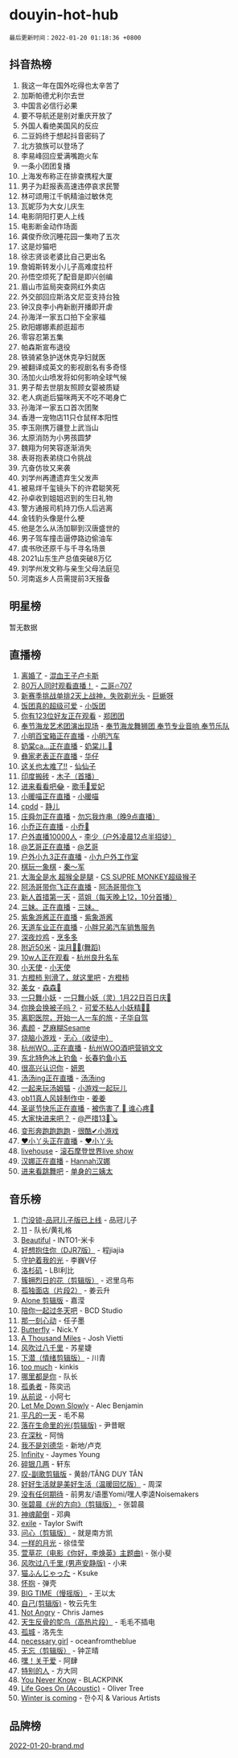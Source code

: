 # douyin-hot-hub

`最后更新时间：2022-01-20 01:18:36 +0800`

## 抖音热榜

1. 我这一年在国外吃得也太辛苦了
1. 加斯帕德尤利尔去世
1. 中国言必信行必果
1. 要不导航还是别对重庆开放了
1. 外国人看绝美国风的反应
1. 二豆妈终于想起抖音密码了
1. 北方狼族可以登场了
1. 李易峰回应爱满嘴跑火车
1. 一条小团团复播
1. 上海发布称正在排查携程大厦
1. 男子为赶报表高速违停哀求民警
1. 林可颂用江千帆精油过敏休克
1. 瓦妮莎为大女儿庆生
1. 电影阴阳打更人上线
1. 电影断金动作场面
1. 龚俊乔欣沉睡花园一集吻了五次
1. 这是炒猫吧
1. 徐志贤谈老婆比自己更出名
1. 詹姆斯转发小儿子高难度拉杆
1. 孙悟空烦死了配音是即兴创编
1. 眉山市监局突查网红外卖店
1. 外交部回应斯洛文尼亚支持台独
1. 钟汉良李小冉新剧开播即开虐
1. 孙海洋一家五口拍下全家福
1. 欧阳娜娜素颜逛超市
1. 零容忍第五集
1. 帕森斯宣布退役
1. 铁骑紧急护送休克孕妇就医
1. 被翻译成英文的影视剧名有多奇怪
1. 汤加火山喷发将如何影响全球气候
1. 男子帮去世朋友照顾女婴被质疑
1. 老人病逝后猫咪两天不吃不喝身亡
1. 孙海洋一家五口首次团聚
1. 香港一宠物店11只仓鼠样本阳性
1. 李玉刚携万疆登上武当山
1. 太原消防为小男孩圆梦
1. 魏翔为何笑容逐渐消失
1. 表哥抱表弟绕口令挑战
1. 亢奋仿妆又来袭
1. 刘学州再遭遗弃生父发声
1. 被易烊千玺镜头下的许君聪笑死
1. 孙卓收到姐姐迟到的生日礼物
1. 警方通报司机持刀伤人后逃离
1. 金钱豹头像是什么梗
1. 他是怎么从汤加聊到汉唐盛世的
1. 男子驾车撞击逼停路边偷油车
1. 虞书欣还原千与千寻名场景
1. 2021山东生产总值突破8万亿
1. 刘学州发文称与亲生父母法庭见
1. 河南返乡人员需提前3天报备

## 明星榜

暂无数据

## 直播榜

1. [离婚了](https://webcast.amemv.com/webcast/reflow/7054918079546788647) - [混血王子卢卡斯](https://www.iesdouyin.com/share/user/3513656416941560?sec_uid=MS4wLjABAAAAT7vnCpWH00HLQ4uS1s_cCkVsm5nK-NT16v18gvSKa4Zy6_OuafOCD9LhqwhYGwQb)
1. [80万人同时观看直播！](https://webcast.amemv.com/webcast/reflow/7054957313640844046) - [二哥🔥707](https://www.iesdouyin.com/share/user/4292144274604251?sec_uid=MS4wLjABAAAAR2ooH93F5iQGSX7PaJvDsuZK9WqfPDe7mzs7jjurTlGUbVtqmoso_Oizh0wrZsX6)
1. [新赛季挑战单排2天上战神，失败剃光头](https://webcast.amemv.com/webcast/reflow/7054939581558164232) - [巨蜥呀](https://www.iesdouyin.com/share/user/96455569986?sec_uid=MS4wLjABAAAA0hwyWobGCSk_5wjTpaJO95-ieGAGYLREk9AtJETq3TM)
1. [饭团真的超级可爱](https://webcast.amemv.com/webcast/reflow/7054915675982924578) - [小饭团](https://www.iesdouyin.com/share/user/2560094738844493?sec_uid=MS4wLjABAAAArBBHt-nAoNOgZBWSkdSGIrayeHdAsRviojL5KuU1_KhznHQajEeAOPC2ShRZCuOo)
1. [你有123位好友正在观看](https://webcast.amemv.com/webcast/reflow/7054933478710414087) - [郑团团](https://www.iesdouyin.com/share/user/4234924444354680?sec_uid=MS4wLjABAAAA21ziUyWwzeaSn3KyaMesLnEgyWCJ9Cp_aXN-pozHRDRfPtEUqpxWwb-wFfdjHLoM)
1. [奉节海龙艺术团演出现场](https://webcast.amemv.com/webcast/reflow/7054954544698428197) - [奉节海龙舞狮团 奉节专业音响 奉节乐队](https://www.iesdouyin.com/share/user/67399190490?sec_uid=MS4wLjABAAAAPfJbkjlcZICdeXcMW8LKQ9NvyHO4RUWtLPNL_3ed210)
1. [小明百宝箱正在直播](https://webcast.amemv.com/webcast/reflow/7054962522524224267) - [小明汽车](https://www.iesdouyin.com/share/user/1116740165575655?sec_uid=MS4wLjABAAAAhHH-c_lPkEXxdJo3MwMC9ucFNY3kRFgA5085hQeJJozQvpmV3RDHYzrC0wlQwhB9)
1. [奶棠ca...正在直播](https://webcast.amemv.com/webcast/reflow/7054914546347756302) - [奶棠儿.💨](https://www.iesdouyin.com/share/user/78664612464?sec_uid=MS4wLjABAAAAEgFx--WXBUuaPtzCeO_PqAR4w3RmYrJIxeo3-54I21E)
1. [彝家老表正在直播](https://webcast.amemv.com/webcast/reflow/7054957134567508747) - [华仔](https://www.iesdouyin.com/share/user/105495012913?sec_uid=MS4wLjABAAAAsozJfgyCgvvpk-nhlaXmJs8avz1mQgp0BltxXuQpE7g)
1. [这关也太难了!!](https://webcast.amemv.com/webcast/reflow/7054733103642413861) - [仙仙子](https://www.iesdouyin.com/share/user/3896314262462588?sec_uid=MS4wLjABAAAAibncKjrKkzYnGKnN-RURGGhzsPZLZylPSfU2-CXfRRt5LSPuhY0t4ViuCBPDB6xl)
1. [印度搬砖](https://webcast.amemv.com/webcast/reflow/7054963857466411816) - [木子（首播）](https://www.iesdouyin.com/share/user/9247667004991?sec_uid=MS4wLjABAAAA_Ej-D8QRK6dB__mc7if74K7MMwMdJddZyrO-f0PPEbs)
1. [进来看看吧😂](https://webcast.amemv.com/webcast/reflow/7054947689376516864) - [歌手🎤爱妃](https://www.iesdouyin.com/share/user/1293486473090923?sec_uid=MS4wLjABAAAAVVuLugmwRwfCKvMQ3uYHwq9rXkEboVN-M0pNMnuOze7iBO7yu3n4P70bXWCufpZ9)
1. [小暖喵正在直播](https://webcast.amemv.com/webcast/reflow/7054955779589196579) - [小暖喵](https://www.iesdouyin.com/share/user/63608493368?sec_uid=MS4wLjABAAAA_ue22fRBFEF9CntVkGeGrP-T2gkk8cYMFckXKsxECfc)
1. [cpdd](https://webcast.amemv.com/webcast/reflow/7054909331036293892) - [静儿](https://www.iesdouyin.com/share/user/62422821099?sec_uid=MS4wLjABAAAAkvKvEOXDy9TW4lkAxqLoILIB1P__uQCOOxV7tkTH6Z0)
1. [庄舜勿正在直播](https://webcast.amemv.com/webcast/reflow/7054902746201885444) - [勿忘我炸串（晚9点直播）](https://www.iesdouyin.com/share/user/78805879053?sec_uid=MS4wLjABAAAAo7Z--Ihk97EU2HaxO5P-BYJt3cRFsxkWm2sDPGtpa2Q)
1. [小乔正在直播](https://webcast.amemv.com/webcast/reflow/7054957131430153001) - [小乔🐨](https://www.iesdouyin.com/share/user/57800055531?sec_uid=MS4wLjABAAAASfsd_24OmlcW3fPtaZ3kAfV6HffxjULKjhOuETvicdQ)
1. [户外直播10000人](https://webcast.amemv.com/webcast/reflow/7054957335982443278) - [李少（户外凌晨12点半招徒）](https://www.iesdouyin.com/share/user/60331918890?sec_uid=MS4wLjABAAAAurZQNBM3potGWb4WPivVFvb9GUXvBDgZQfiyfUNGBU8)
1. [@艺哥正在直播](https://webcast.amemv.com/webcast/reflow/7054922468145859332) - [@艺哥](https://www.iesdouyin.com/share/user/2217051778198286?sec_uid=MS4wLjABAAAAVQWAMaRnZYBYE5FrXD0KaNBG3ZWCqaoeLdKOl1aVJZ5XuRdJo9duKzTGip9LawCC)
1. [户外小九3正在直播](https://webcast.amemv.com/webcast/reflow/7054962281194425099) - [小九户外工作室](https://www.iesdouyin.com/share/user/3056276607603235?sec_uid=MS4wLjABAAAAGaP2zZi4UUK8mLpWS9K91-FkA1N6HO9j72uEeXQyBjNEkNhnxtjfiuaIbUzMJpkE)
1. [棋玩一象棋](https://webcast.amemv.com/webcast/reflow/7054502821676206855) - [秦～军](https://www.iesdouyin.com/share/user/95477754603?sec_uid=MS4wLjABAAAAd9_4Y01BqpZXLuR2rOvcZ-i5Ek7in1zf4QhdXFGdwW8)
1. [大海全是水 超猴全是腿](https://webcast.amemv.com/webcast/reflow/7054962107393084198) - [CS SUPRE MONKEY超级猴子](https://www.iesdouyin.com/share/user/4428480823439740?sec_uid=MS4wLjABAAAA9h8q2cs0MK__0or_MQ5P02ku3eDI7t_kDL5UGPoyojkonsOBpmjseh_rTIvKhYn4)
1. [阿汤哥带你飞正在直播](https://webcast.amemv.com/webcast/reflow/7054945434141477670) - [阿汤哥带你飞](https://www.iesdouyin.com/share/user/88817010536?sec_uid=MS4wLjABAAAAA67-YZ0jXfgO4IlJRdkyW4AHaQsC5Fy8wBWH8aUWbOk)
1. [新人首措第一天](https://webcast.amemv.com/webcast/reflow/7054949599911496451) - [蓝姐（每天晚上12，10分首播）](https://www.iesdouyin.com/share/user/1591713202451646?sec_uid=MS4wLjABAAAA1NdLfbhJszP86_cQUQOtbWWKFjJxzzRU-YbBPP991uqpbSv-d3iN_Rr6I1gV1lji)
1. [三妹。正在直播](https://webcast.amemv.com/webcast/reflow/7054961928703118113) - [三妹。](https://www.iesdouyin.com/share/user/96256509346?sec_uid=MS4wLjABAAAAkE4xHgdz0HTPxbuBVax7ELTeHKjXyb9NZJPrX86Dvjo)
1. [紫象游酱正在直播](https://webcast.amemv.com/webcast/reflow/7054761366846327593) - [紫象游酱](https://www.iesdouyin.com/share/user/3390500916691384?sec_uid=MS4wLjABAAAA2xzYaiLf8-GO1uNlt8xqQ3Saopg1SBvFktjYw_d2EtAQpeSzklML9iV_WPUOCNS8)
1. [天道车业正在直播](https://webcast.amemv.com/webcast/reflow/7054962734387284774) - [小胖兄弟汽车销售服务](https://www.iesdouyin.com/share/user/839650196864252?sec_uid=MS4wLjABAAAA8oX6bqdwfM82YSg7CnNuar2fYOcgNE55aHA_xEwPisk)
1. [深夜炒鸡](https://webcast.amemv.com/webcast/reflow/7054959479414213389) - [烹多多](https://www.iesdouyin.com/share/user/968022848446063?sec_uid=MS4wLjABAAAAHDyUVeY18Km6foaiSoJuhWuAZ8Dg8v4paqctixFiXpY)
1. [附近50米](https://webcast.amemv.com/webcast/reflow/7054951413721352975) - [柒月🎉🎉(舞蹈)](https://www.iesdouyin.com/share/user/4468069168864047?sec_uid=MS4wLjABAAAACrRJ6uB9FXhE9PUS61UTwmg9IgjGf5O8dvMaN88EDXEqx4CjbGLYdhMLmNiYCY6C)
1. [10w人正在观看](https://webcast.amemv.com/webcast/reflow/7054934499163294471) - [杭州良升名车](https://www.iesdouyin.com/share/user/2568900431068222?sec_uid=MS4wLjABAAAASAoebymJ6WbwxS5A2SJt28MoXi_x07ztL0KeABSsasY1kZVzmy5tswKsadIt5Lyd)
1. [小天使](https://webcast.amemv.com/webcast/reflow/7054935165428484867) - [小天使](https://www.iesdouyin.com/share/user/69807739446?sec_uid=MS4wLjABAAAAQ1ipw9xNrfs284BvKq70d6IddcrfZx8av1ZUcXcC1iU)
1. [方橙柿  别滑了，就这里吧](https://webcast.amemv.com/webcast/reflow/7054944636510505735) - [方橙柿](https://www.iesdouyin.com/share/user/364674599632788?sec_uid=MS4wLjABAAAADcTMnf9s7MNCAOOcEQKtf_1cu2BYCZFiBekMV5gq8Xs)
1. [美女](https://webcast.amemv.com/webcast/reflow/7054947918536968967) - [森森🦄️](https://www.iesdouyin.com/share/user/1742063227644110?sec_uid=MS4wLjABAAAAsRFzVDmi1STui0F6-i_Aj5iFmYbwjhdsksPFnY_4W4ouPdvdbX5OgKdj7K-qp2kE)
1. [一只舞小妖](https://webcast.amemv.com/webcast/reflow/7054962825214708488) - [一只舞小妖（灵）1月22日百日庆🌻](https://www.iesdouyin.com/share/user/615326389910733?sec_uid=MS4wLjABAAAAWIBvqBN-ZteGbw1wZ6Rtj1XwPGj_RXzDZuAAmPTfWW0)
1. [你换会换被子吗？](https://webcast.amemv.com/webcast/reflow/7054952054552333091) - [可爱不粘人小妖精🧚‍♀️](https://www.iesdouyin.com/share/user/83864038717?sec_uid=MS4wLjABAAAAbdexzyQbvl4eCukoDtgeM7mrlCAD5Mz6MmMqeVdK2nc)
1. [离职医院，开始一人一车的旅](https://webcast.amemv.com/webcast/reflow/7054913963112712974) - [子华自驾](https://www.iesdouyin.com/share/user/1865213439393326?sec_uid=MS4wLjABAAAAGO8gkMQuvf6khJdO4BXb8W1VMwCJGhMDIxqIZ4X_bOGNezX4pct2PZl8t7Q3UZhu)
1. [素颜](https://webcast.amemv.com/webcast/reflow/7054915397640604452) - [芝麻糊Sesame](https://www.iesdouyin.com/share/user/62960415429?sec_uid=MS4wLjABAAAADkpaLn_FkqX4ZevGuVATkYxT2ubbKK2JLGuZ8tRxLNg)
1. [烧脑小游戏](https://webcast.amemv.com/webcast/reflow/7054583200961547015) - [无心（收徒中）](https://www.iesdouyin.com/share/user/4415260487846200?sec_uid=MS4wLjABAAAA4vnnNCfOlyn1TjrFeRstVlfL_T5gkwI5y_8WMWtNrdWvT87HcBxn2N-N_gD_z1xJ)
1. [杭州WO...正在直播](https://webcast.amemv.com/webcast/reflow/7054961731746941736) - [杭州WOO酒吧营销文文](https://www.iesdouyin.com/share/user/104812791423?sec_uid=MS4wLjABAAAANaYU8X7RAPY9PcmRy5AaSEws1LRpWkwdaOupwNgDjYE)
1. [东北特色冰上钓鱼](https://webcast.amemv.com/webcast/reflow/7054925575958891304) - [长春钓鱼小五](https://www.iesdouyin.com/share/user/73194922750?sec_uid=MS4wLjABAAAArYr36GEBReBltkCJszZusv7ZAjKLyNjN6UoW5gk-d9g)
1. [很高兴认识你](https://webcast.amemv.com/webcast/reflow/7054961656804428575) - [妍恩](https://www.iesdouyin.com/share/user/103829019914?sec_uid=MS4wLjABAAAAs9ztma4bu0pOAu8hRnZCip9_STu3sWtsO_vkxQ9oMbY)
1. [汤汤ing正在直播](https://webcast.amemv.com/webcast/reflow/7054945635321121574) - [汤汤ing](https://www.iesdouyin.com/share/user/361073296807124?sec_uid=MS4wLjABAAAAuMpPAU6Y5SWhTHD1QllMA7ffK7mh_3eWvb7cWFu8qig)
1. [一起来玩汤姆猫](https://webcast.amemv.com/webcast/reflow/7054317368708746014) - [小游戏一起玩儿](https://www.iesdouyin.com/share/user/97660185965?sec_uid=MS4wLjABAAAAHz9UbUP2Neqt0HhX9LZHs-qwzamGU7aordNykwJ1t9U)
1. [ob11真人风娃制作中](https://webcast.amemv.com/webcast/reflow/7054897615523515173) - [姜姜](https://www.iesdouyin.com/share/user/96639679344?sec_uid=MS4wLjABAAAAIMylM1xqKs1co1oIxj34lBkC6Cenvty14LM12wgdrJA)
1. [圣诞节快乐正在直播](https://webcast.amemv.com/webcast/reflow/7054909955333245700) - [被伤害了 💑 谁心疼👫](https://www.iesdouyin.com/share/user/4217323351981112?sec_uid=MS4wLjABAAAAYk1yfLj10lQe30xegTO8HYDyZTgD-HLCxyhRgcOhcGFspYxvWCjVXB9mRoMiXXhZ)
1. [大家快进来吧？](https://webcast.amemv.com/webcast/reflow/7054952355493694246) - [@严措13🎤🪕](https://www.iesdouyin.com/share/user/100091314108?sec_uid=MS4wLjABAAAAecsPGq1zu2GNTO0AH9TMPpwau0XzD0pHhiCKR4CgYgE)
1. [变形奔跑跑跑跑](https://webcast.amemv.com/webcast/reflow/7054895007627610916) - [很酷✔小游戏](https://www.iesdouyin.com/share/user/98479786142?sec_uid=MS4wLjABAAAAcmyGXTnWUrCRQ6ZGYhka7EYLCdgYXhfB9RF53Kc1C4I)
1. [❤小丫头正在直播](https://webcast.amemv.com/webcast/reflow/7054954735535000333) - [❤小丫头](https://www.iesdouyin.com/share/user/3069486959441405?sec_uid=MS4wLjABAAAAIHjDQyqnQT8r_zkUohmP5ODmoqGs_zV_NbI2OtwsamNOMc6AKmixioOuML-zPuyG)
1. [livehouse](https://webcast.amemv.com/webcast/reflow/7054893750916827940) - [滚石摩登世界live show](https://www.iesdouyin.com/share/user/105411985580?sec_uid=MS4wLjABAAAAxbUzZrBqituexIo0fTMZ-KAcb7vSseiF-Y9AYa0xjgY)
1. [汉娜正在直播](https://webcast.amemv.com/webcast/reflow/7054935540571163407) - [Hannah汉娜](https://www.iesdouyin.com/share/user/61776930649?sec_uid=MS4wLjABAAAAY8RJkWMLMU8kxduZG_ddMV3ESyyoiorcnelT2Syts2c)
1. [进来看跳舞吧](https://webcast.amemv.com/webcast/reflow/7054962498138966792) - [单身的三姨太](https://www.iesdouyin.com/share/user/273107438018750?sec_uid=MS4wLjABAAAAom9Ly_lqigKz9MQuP0Zs1XQHNbqxYJqC6nw_6PudbC4)

## 音乐榜

1. [门没锁-品冠儿子版已上线](https://sf6-cdn-tos.douyinstatic.com/obj/tos-cn-ve-2774/764a96c096d440988428d4f594858e5d) - 品冠儿子
1. [11](https://sf3-cdn-tos.douyinstatic.com/obj/tos-cn-ve-2774/9e7c6cc79eb64e2fadb0af297165d43b) - 队长/黄礼格
1. [Beautiful]() - INTO1-米卡
1. [好想抱住你（DJR7版）]() - 程jiajia
1. [守护着我的光](https://sf3-cdn-tos.douyinstatic.com/obj/tos-cn-ve-2774/313235b651a84c11a8c9dea19ff24fe3) - 李巍V仔
1. [洛杉矶](https://sf6-cdn-tos.douyinstatic.com/obj/tos-cn-ve-2774/6a65a749415e47988b83c0968476d343) - LBI利比
1. [簇拥烈日的花（剪辑版）]() - 迟里乌布
1. [孤独面店（片段2）](https://sf6-cdn-tos.douyinstatic.com/obj/tos-cn-ve-2774/ee6a9a062b6d43bc9e544ad9f7685590) - 姜云升
1. [Alone 剪辑版](https://sf3-cdn-tos.douyinstatic.com/obj/tos-cn-ve-2774/2bf3353af91d432ebb6b60068f35c9dc) - 嘉滢
1. [陪你一起过冬天吧](https://sf6-cdn-tos.douyinstatic.com/obj/tos-cn-ve-2774/b5de3050c07649029b3a23e38b0047c3) - BCD Studio
1. [那一刻心动](https://sf6-cdn-tos.douyinstatic.com/obj/tos-cn-ve-2774/4c0ed00133e3439592b4741c72acc6f3) - 任子墨
1. [Butterfly](https://sf3-cdn-tos.douyinstatic.com/obj/tos-cn-ve-2774/6d48dc871f0d4ff497bfe681edcbfabb) - Nick.Y
1. [A Thousand Miles]() - Josh Vietti
1. [风吹过八千里](https://sf3-cdn-tos.douyinstatic.com/obj/tos-cn-ve-2774/a1a6ff5c96de4f13890fedc3fd6d4c76) - 苏星婕
1. [下潜（情绪剪辑版）](https://sf3-cdn-tos.douyinstatic.com/obj/tos-cn-ve-2774/c42530bf0e054f7c8f93b8426e42102d) - 川青
1. [too much](https://sf3-cdn-tos.douyinstatic.com/obj/tos-cn-ve-2774/97313513675f427eaf8b80fc3f5591ea) - kinkis
1. [哪里都是你]() - 队长
1. [孤勇者]() - 陈奕迅
1. [从前说]() - 小阿七
1. [Let Me Down Slowly](https://sf3-cdn-tos.douyinstatic.com/obj/tos-cn-ve-2774/80086b4a5a204e50bc0eae3286eb7258) - Alec Benjamin
1. [平凡的一天]() - 毛不易
1. [落在生命里的光(剪辑版)](https://sf6-cdn-tos.douyinstatic.com/obj/tos-cn-ve-2774/6a3ac5299a304a0babc779305d06ec09) - 尹昔眠
1. [在深秋]() - 阿悄
1. [我不是刘德华]() - 新地/卢克
1. [Infinity](https://sf3-cdn-tos.douyinstatic.com/obj/tos-cn-ve-2774/7861e9af59e04a7aa61cb096ab7a5652) - Jaymes Young
1. [碎银几两]() - 轩东
1. [叹-副歌剪辑版]() - 黄龄/TĂNG DUY TÂN
1. [好好生活就是美好生活（温暖回忆版）](https://sf3-cdn-tos.douyinstatic.com/obj/tos-cn-ve-2774/75e84038408f4164ae177fc8a8103e45) - 周深
1. [没有任何期待]() - 前男友/语墨Yomi/嘿人李逵Noisemakers
1. [张碧晨《光的方向》（剪辑版）](https://sf6-cdn-tos.douyinstatic.com/obj/tos-cn-ve-2774/80fe956e74914f2db2b6ef2647448a22) - 张碧晨
1. [神魂颠倒](https://sf6-cdn-tos.douyinstatic.com/obj/tos-cn-ve-2774/35bf9a0f55b140cbad2ef9c9fd1c355a) - 邓典
1. [exile](https://sf3-cdn-tos.douyinstatic.com/obj/tos-cn-ve-2774/77ec4f6b0999429186ada733032d8a0b) - Taylor Swift
1. [问心（剪辑版）](https://sf6-cdn-tos.douyinstatic.com/obj/tos-cn-ve-2774/2d8f35de85334f56ae2353f8daef63d2) - 就是南方凯
1. [一样的月光]() - 徐佳莹
1. [萱草花（电影《你好，李焕英》主题曲)](https://sf3-cdn-tos.douyinstatic.com/obj/tos-cn-ve-2774/f104abf194434b0d89bb938a0aef67bd) - 张小斐
1. [风吹过八千里 (男声安静版)](https://sf3-cdn-tos.douyinstatic.com/obj/tos-cn-ve-2774/fff4948b1ad04ef0b3057ddcbf8febd2) - 小来
1. [猫ふんじゃった](https://sf3-cdn-tos.douyinstatic.com/obj/tos-cn-ve-2774/0fa4eb0fafe34bf9bae80d003a9e0798) - Ksuke
1. [怀抱]() - 弹壳
1. [BIG TIME（慢摇版）]() - 王以太
1. [自己(剪辑版)](https://sf6-cdn-tos.douyinstatic.com/obj/tos-cn-ve-2774/0f656f7d78534d8da2c68d91b1b16357) - 牧云先生
1. [Not Angry](https://sf6-cdn-tos.douyinstatic.com/obj/tos-cn-ve-2774/8bf9f6775919477ba6b7c83b702aa140) - Chris James
1. [天生反骨的鸵鸟（高热片段）](https://sf6-cdn-tos.douyinstatic.com/obj/tos-cn-ve-2774/628c7691cce84321b613974c22e3a9be) - 毛毛不插电
1. [孤城]() - 洛先生
1. [necessary girl](https://sf3-cdn-tos.douyinstatic.com/obj/tos-cn-ve-2774/357e1cc9d4564b0db7f589d498e98d2d) - oceanfromtheblue
1. [无忘（剪辑版）](https://sf6-cdn-tos.douyinstatic.com/obj/tos-cn-ve-2774/cf65dcfea03a44c9b1eea096c62f4c46) - 钟芷晴
1. [嘿！关于爱]() - 阿肆
1. [特别的人]() - 方大同
1. [You Never Know](https://sf6-cdn-tos.douyinstatic.com/obj/tos-cn-ve-2774/93ea07db32c04cdb818583f2df1e50bd) - BLACKPINK
1. [Life Goes On (Acoustic)](https://sf6-cdn-tos.douyinstatic.com/obj/tos-cn-ve-2774/c6c32d2aef004bd79d997b3a8b73131f) - Oliver Tree
1. [Winter is coming](https://sf3-cdn-tos.douyinstatic.com/obj/tos-cn-ve-2774/0a6c12efb2d84f2ba9a243d4e1eebb4e) - 한수지 & Various Artists

## 品牌榜

[2022-01-20-brand.md](2022-01-20-brand.md)

